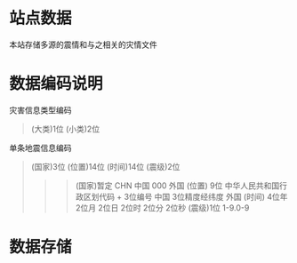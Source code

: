 # 站点数据

本站存储多源的震情和与之相关的灾情文件



# 数据编码说明

灾害信息类型编码

>(大类)1位  (小类)2位 



单条地震信息编码
> (国家)3位  (位置)14位 (时间)14位  (震级)2位
> >> (国家)暂定   CHN 中国
> >>           000 外国
> >> (位置)  9位 中华人民共和国行政区划代码  + 3位编号  中国
> >>      3位精度经纬度  外国
> >> (时间)  4位年 2位月 2位日 2位时 2位分 2位秒
> >> (震级)1位 1-9.0-9  

# 数据存储







